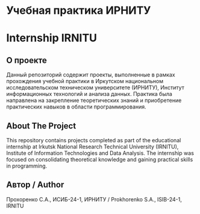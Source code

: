 # Учебная практика ИРНИТУ

# Internship IRNITU

## О проекте
Данный репозиторий содержит проекты, выполненные в рамках прохождения учебной практики в Иркутском национальном исследовательском техническом университете (ИРНИТУ), Институт информационных технологий и анализа данных. Практика была направлена на закрепление теоретических знаний и приобретение практических навыков в области программирования.

## About The Project
This repository contains projects completed as part of the educational internship at Irkutsk National Research Technical University (IRNITU), Institute of Information Technologies and Data Analysis. The internship was focused on consolidating theoretical knowledge and gaining practical skills in programming.

## Автор / Author
Прохоренко С.А., ИСИБ-24-1, ИРНИТУ / Prokhorenko S.A., ISIB-24-1, IRNITU
